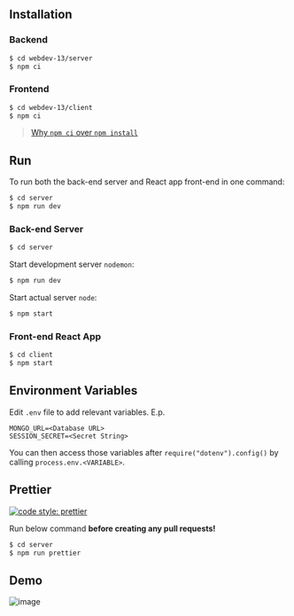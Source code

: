 ## Installation

### Backend

```bash
$ cd webdev-13/server
$ npm ci
```

### Frontend

```bash
$ cd webdev-13/client
$ npm ci
```

> [Why `npm ci` over `npm install`](https://stackoverflow.com/questions/48524417/should-the-package-lock-json-file-be-added-to-gitignore)

## Run

To run both the back-end server and React app front-end in one command:

```bash
$ cd server
$ npm run dev
```

### Back-end Server

```bash
$ cd server
```

Start development server `nodemon`:

```bash
$ npm run dev
```

Start actual server `node`:

```bash
$ npm start
```

### Front-end React App

```bash
$ cd client
$ npm start
```

## Environment Variables

Edit `.env` file to add relevant variables.
E.p.

```
MONGO_URL=<Database URL>
SESSION_SECRET=<Secret String>
```

You can then access those variables after `require("dotenv").config()` by calling `process.env.<VARIABLE>`.

## Prettier

[![code style: prettier](https://img.shields.io/badge/code_style-prettier-ff69b4.svg?style=flat-square)](https://github.com/prettier/prettier)

Run below command **before creating any pull requests!**

```bash
$ cd server
$ npm run prettier
```

## Demo

![image](https://user-images.githubusercontent.com/61271027/179417980-5c7cfd89-e248-4e11-8737-fa492b215fc0.png)
